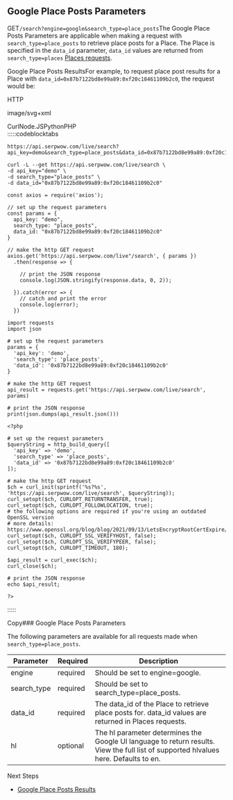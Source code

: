 Google Place Posts Parameters
-----------------------------

GET`/search?engine=google&search_type=place_posts`The Google Place Posts Parameters are applicable when making a request with `search_type=place_posts` to retrieve place posts for a Place. The Place is specified in the `data_id` parameter, `data_id` values are returned from `search_type=places` [Places requests](/docs/search-api/searches/google/places).

![]()Google Place Posts ResultsFor example, to request place post results for a Place with `data_id=0x87b7122bd8e99a89:0xf20c18461109b2c0`, the request would be:



HTTP



image/svg+xml
































CurlNode.JSPythonPHP  
:::::codeblocktabs


```
https://api.serpwow.com/live/search?api_key=demo&search_type=place_posts&data_id=0x87b7122bd8e99a89:0xf20c18461109b2c0
```

```
curl -L --get https://api.serpwow.com/live/search \
-d api_key="demo" \
-d search_type="place_posts" \
-d data_id="0x87b7122bd8e99a89:0xf20c18461109b2c0"
```

```
const axios = require('axios');

// set up the request parameters
const params = {
  api_key: "demo",
  search_type: "place_posts",
  data_id: "0x87b7122bd8e99a89:0xf20c18461109b2c0"
}

// make the http GET request
axios.get('https://api.serpwow.com/live"/search', { params })
  .then(response => {

    // print the JSON response
    console.log(JSON.stringify(response.data, 0, 2));

  }).catch(error => {
    // catch and print the error
    console.log(error);
  })
```

```
import requests
import json

# set up the request parameters
params = {
  'api_key': 'demo',
  'search_type': 'place_posts',
  'data_id': '0x87b7122bd8e99a89:0xf20c18461109b2c0'
}

# make the http GET request
api_result = requests.get('https://api.serpwow.com/live/search', params)

# print the JSON response
print(json.dumps(api_result.json()))
```

```
<?php
      
# set up the request parameters
$queryString = http_build_query([
  'api_key' => 'demo',
  'search_type' => 'place_posts',
  'data_id' => '0x87b7122bd8e99a89:0xf20c18461109b2c0'
]);

# make the http GET request
$ch = curl_init(sprintf('%s?%s', 'https://api.serpwow.com/live/search', $queryString));
curl_setopt($ch, CURLOPT_RETURNTRANSFER, true);
curl_setopt($ch, CURLOPT_FOLLOWLOCATION, true);
# the following options are required if you're using an outdated OpenSSL version
# more details: https://www.openssl.org/blog/blog/2021/09/13/LetsEncryptRootCertExpire/
curl_setopt($ch, CURLOPT_SSL_VERIFYHOST, false);
curl_setopt($ch, CURLOPT_SSL_VERIFYPEER, false);
curl_setopt($ch, CURLOPT_TIMEOUT, 180);

$api_result = curl_exec($ch);
curl_close($ch);

# print the JSON response
echo $api_result;

?>
```
  
:::::

Copy### Google Place Posts Parameters

The following parameters are available for all requests made when `search_type=place_posts`.

| Parameter | Required | Description |
| --- | --- | --- |
| engine | required | Should be set to engine=google. |
| search\_type | required | Should be set to search\_type=place\_posts. |
| data\_id | required | The data\_id of the Place to retrieve place posts for. data\_id values are returned in Places requests. |
| hl | optional | The hl parameter determines the Google UI language to return results. View the full list of supported hlvalues here. Defaults to en. |
Next Steps

* [Google Place Posts Results](/docs/search-api/results/google/place-posts)
